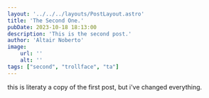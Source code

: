 ```yaml
---
layout: '../../../layouts/PostLayout.astro'
title: 'The Second One.'
pubDate: 2023-10-18 18:13:00
description: 'This is the second post.'
author: 'Altair Noberto'
image:
    url: ''
    alt: ''
tags: ["second", "trollface", "ta"]
---
```


this is literaty a copy of the first post, but i've changed everything. 